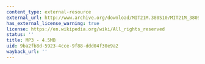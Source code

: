 ```yaml
---
content_type: external-resource
external_url: http://www.archive.org/download/MIT21M.380S10/MIT21M_380S10l23_cope_sonata.mp3
has_external_license_warning: true
license: https://en.wikipedia.org/wiki/All_rights_reserved
status: ''
title: MP3 - 4.5MB
uid: 9ba2fb8d-5923-4cce-9f88-ddd04f30e9a2
wayback_url: ''
---
```

